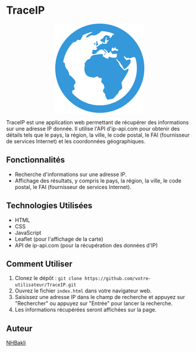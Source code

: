 # TraceIP
<div align="center">
<img src = "./SRC/logo.png" alt = "Logo">
</div>

TraceIP est une application web permettant de récupérer des informations sur une adresse IP donnée. Il utilise l'API d'ip-api.com pour obtenir des détails tels que le pays, la région, la ville, le code postal, le FAI (fournisseur de services Internet) et les coordonnées géographiques.


## Fonctionnalités

- Recherche d'informations sur une adresse IP.
- Affichage des résultats, y compris le pays, la région, la ville, le code postal, le FAI (fournisseur de services Internet).

## Technologies Utilisées

- HTML
- CSS
- JavaScript
- Leaflet (pour l'affichage de la carte)
- API de ip-api.com (pour la récupération des données d'IP)

## Comment Utiliser

1. Clonez le dépôt : `git clone https://github.com/votre-utilisateur/TraceIP.git`
2. Ouvrez le fichier `index.html` dans votre navigateur web.
3. Saisissez une adresse IP dans le champ de recherche et appuyez sur "Rechercher" ou appuyez sur "Entrée" pour lancer la recherche.
4. Les informations récupérées seront affichées sur la page.

## Auteur

[NHBakli](https://github.com/NHBakli)
